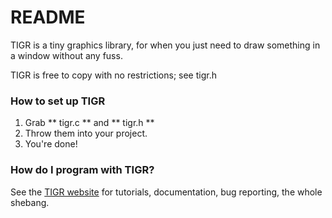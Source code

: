 # README #

TIGR is a tiny graphics library, for when you just need to
draw something in a window without any fuss.

TIGR is free to copy with no restrictions; see tigr.h

### How to set up TIGR ###

1. Grab ** tigr.c ** and ** tigr.h **
2. Throw them into your project.
3. You're done!

### How do I program with TIGR? ###

See the [TIGR website](https://bitbucket.org/rmitton/tigr/overview) for tutorials, 
documentation, bug reporting, the whole shebang.
